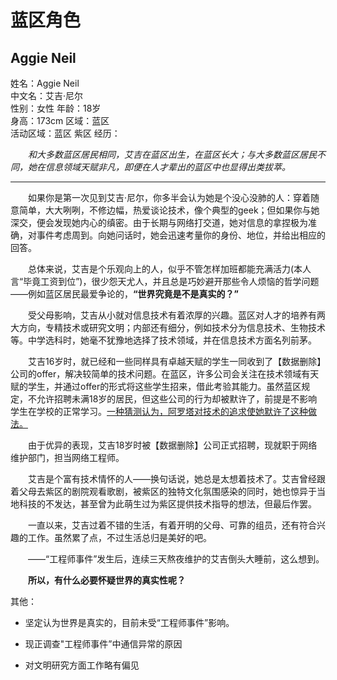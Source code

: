 # 蓝区角色
## Aggie Neil

姓名：Aggie Neil  
中文名：艾吉·尼尔  
性别：女性 
年龄：18岁  
身高：173cm 
区域：蓝区  
活动区域：蓝区 紫区 
经历：

&emsp;&emsp;*和大多数蓝区居民相同，艾吉在蓝区出生，在蓝区长大；与大多数蓝区居民不同，她在信息领域天赋非凡，即便在人才辈出的蓝区中也显得出类拔萃。*
* * *
&emsp;&emsp;如果你是第一次见到艾吉·尼尔，你多半会认为她是个没心没肺的人：穿着随意简单，大大咧咧，不修边幅，热爱谈论技术，像个典型的geek；但如果你与她深交，便会发现她内心的缜密。由于长期与网络打交道，她对信息的拿捏极为准确，对事件考虑周到。向她问话时，她会迅速考量你的身份、地位，并给出相应的回答。

&emsp;&emsp;总体来说，艾吉是个乐观向上的人，似乎不管怎样加班都能充满活力(本人言“毕竟工资到位”)，很少怨天尤人，并且总是巧妙避开那些令人烦恼的哲学问题——例如蓝区居民最爱争论的，**“世界究竟是不是真实的？”**

&emsp;&emsp;受父母影响，艾吉从小就对信息技术有着浓厚的兴趣。蓝区对人才的培养有两大方向，专精技术或研究文明；内部还有细分，例如技术分为信息技术、生物技术等。中学选科时，她毫不犹豫地选择了技术领域，并在信息技术方面名列前茅。

&emsp;&emsp;艾吉16岁时，就已经和一些同样具有卓越天赋的学生一同收到了【数据删除】公司的offer，解决较简单的技术问题。在蓝区，许多公司会关注在技术领域有天赋的学生，并通过offer的形式将这些学生招来，借此考验其能力。虽然蓝区规定，不允许招聘未满18岁的居民，但这些公司的行为却被默许了，前提是不影响学生在学校的正常学习。<u>一种猜测认为，阿罗塔对技术的追求使她默许了这种做法。</u>

&emsp;&emsp;由于优异的表现，艾吉18岁时被【数据删除】公司正式招聘，现就职于网络维护部门，担当网络工程师。

&emsp;&emsp;艾吉是个富有技术情怀的人——换句话说，她总是太想着技术了。艾吉曾经跟着父母去紫区的剧院观看歌剧，被紫区的独特文化氛围感染的同时，她也惊异于当地科技的不发达，甚至曾为此萌生过为紫区提供技术指导的想法，但最后作罢。

&emsp;&emsp;一直以来，艾吉过着不错的生活，有着开明的父母、可靠的组员，还有符合兴趣的工作。虽然累了点，不过生活总归是美好的吧。

&emsp;&emsp;——“工程师事件”发生后，连续三天熬夜维护的艾吉倒头大睡前，这么想到。

&emsp;&emsp;**所以，有什么必要怀疑世界的真实性呢？**

其他：

- 坚定认为世界是真实的，目前未受“工程师事件”影响。

- 现正调查"工程师事件”中通信异常的原因

- 对文明研究方面工作略有偏见